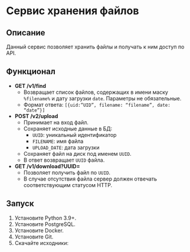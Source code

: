 # Сервис хранения файлов

## Описание

Данный сервис позволяет хранить файлы и получать к ним доступ по API.

## Функционал

* **GET /v1/find**
    * Возвращает список файлов, содержащих в имени маску `%filename%` и дату загрузки `date`. Параметры не обязательные.
    * Формат ответа: `[{uid:”UID”, filename: “filename”, date: “date”}]`
* **POST /v2/upload**
    * Принимает на вход файл.
    * Сохраняет исходные данные в БД:
        * `UUID`: уникальный идентификатор
        * `FILENAME`: имя файла
        * `UPLOAD_DATE`: дата загрузки
    * Сохраняет файл на диск под именем `UUID`.
    * В ответ возвращает `UUID` файла.
* **GET /v1/download?UUID=**
    * Позволяет получить файл по `UUID`.
    * В случае отсутствия файла сервер должен отвечать соответствующим статусом HTTP.

## Запуск

1. Установите Python 3.9+.
2. Установите PostgreSQL.
3. Установите Docker.
4. Установите Git.
5. Скачайте исходники:

